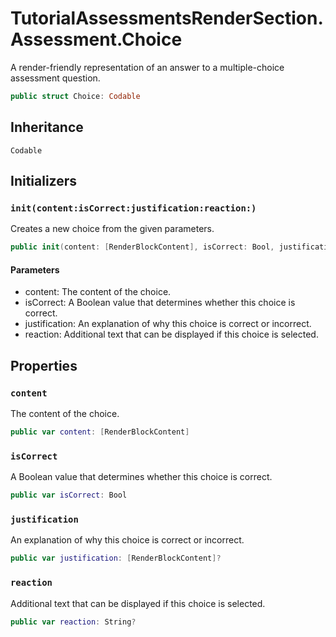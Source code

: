 # TutorialAssessmentsRenderSection.Assessment.Choice

A render-friendly representation of an answer to a
multiple-choice assessment question.

``` swift
public struct Choice: Codable 
```

## Inheritance

`Codable`

## Initializers

### `init(content:isCorrect:justification:reaction:)`

Creates a new choice from the given parameters.

``` swift
public init(content: [RenderBlockContent], isCorrect: Bool, justification: [RenderBlockContent]?, reaction: String?) 
```

#### Parameters

  - content: The content of the choice.
  - isCorrect: A Boolean value that determines whether this choice is correct.
  - justification: An explanation of why this choice is correct or incorrect.
  - reaction: Additional text that can be displayed if this choice is selected.

## Properties

### `content`

The content of the choice.

``` swift
public var content: [RenderBlockContent]
```

### `isCorrect`

A Boolean value that determines whether this choice is correct.

``` swift
public var isCorrect: Bool
```

### `justification`

An explanation of why this choice is correct or incorrect.

``` swift
public var justification: [RenderBlockContent]?
```

### `reaction`

Additional text that can be displayed if this choice is selected.

``` swift
public var reaction: String?
```
